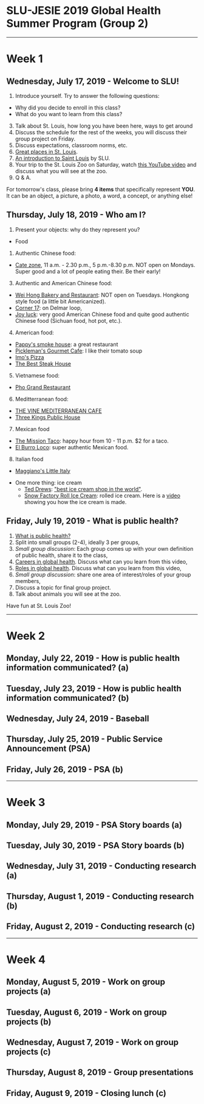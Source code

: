 SLU-JESIE 2019 Global Health Summer Program (Group 2)
===
***

Week 1
===

Wednesday, July 17, 2019  - Welcome to SLU!
---
1.	Introduce yourself. Try to answer the following questions:
  + Why did you decide to enroll in this class?
  + What do you want to learn from this class?
3. Talk about St. Louis, how long you have been here, ways to get around
4.	Discuss the schedule for the rest of the weeks, you will discuss their group project on Friday.
5.	Discuss expectations, classroom norms, etc.
7.	[Great places in St. Louis](https://www.youtube.com/watch?v=B5j4QyejvRA).
8.	[An introduction to Saint Louis](https://www.youtube.com/watch?v=Xh36UzEEnSg) by SLU.
9.	Your trip to the St. Louis Zoo on Saturday, watch [this YouTube video](https://www.youtube.com/watch?v=DsJTjsGHaAs) and discuss what you will see at the zoo.
6.	Q & A.

For tomorrow's class, please bring **4 items** that specifically represent **YOU**. It can be an object, a picture, a photo, a word, a concept, or anything else!

Thursday, July 18, 2019 - Who am I?
---

1. Present your objects: why do they represent you?

- Food
1. Authentic Chinese food:
 + [Cate zone](https://www.yelp.com/biz/cate-zone-chinese-cafe-university-city), 11 a.m. - 2.30 p.m., 5 p.m.-8.30 p.m. NOT open on Mondays. Super good and a lot of people eating their. Be their early!
3. Authentic and American Chinese food:
  + [Wei Hong Bakery and Restaurant](http://www.weihongrestaurant.com/en/WeiHongBakery/home): NOT open on Tuesdays. Hongkong style food (a little bit Americanized).
  + [Corner 17](http://www.corner17usa.com/): on Delmar loop,  
  + [Joy luck](https://www.yelp.com/biz/joy-luck-buffet-saint-louis): very good American Chinese food and quite good authentic Chinese food (Sichuan food, hot pot, etc.).
4. American food:
  + [Pappy's smoke house](https://www.pappyssmokehouse.com/): a great restaurant
  + [Pickleman's Gourmet Cafe](https://www.picklemans.com/): I like their tomato soup
  + [Imo's Pizza](https://www.imospizza.com/)
  + [The Best Steak House](http://www.beststeakstl.com/)
5. Vietnamese food:
  + [Pho Grand Restaurant](https://www.phogrand.com/)
6. Meditterranean food:
  + [THE VINE MEDITERRANEAN CAFE](https://www.thevinestl.com/thevinecafe/menu.html)
  + [Three Kings Public House](https://threekingspub.com/)
7. Mexican food
  + [The Mission Taco](https://www.missiontacojoint.com/featured-item/yums): happy hour from 10 - 11 p.m. $2 for a taco.
  + [El Burro Loco](https://www.google.com/maps/place/El+Burro+Loco/@38.6451398,-90.2614475,3a,89.7y,90t/data=!3m8!1e2!3m6!1sAF1QipNnCMCo8ktqdbyKZx0O_4QzlmBQkAZnDaLDNI2e!2e10!3e12!6shttps:%2F%2Flh5.googleusercontent.com%2Fp%2FAF1QipNnCMCo8ktqdbyKZx0O_4QzlmBQkAZnDaLDNI2e%3Dw153-h86-k-no!7i1080!8i607!4m5!3m4!1s0x87d8b4d62df008bd:0x9ba7efee52f46d9d!8m2!3d38.6451584!4d-90.2616416): super authentic Mexican food.
8. Italian food
  + [Maggiano's Little Italy](https://www.maggianos.com/)

- One more thing: ice cream
  + [Ted Drews](http://teddrewes.com/): ["best ice cream shop in the world"](https://www.usatoday.com/story/news/nation-now/2017/02/14/st-louis-home-ted-drewes-worlds-best-ice-cream-shop/97888922/).
  + [Snow Factory Roll Ice Cream](https://www.snowfactorystl.com/thai-ice-cream): rolled ice cream. Here is a [video](https://www.snowfactorystl.com/video) showing you how the ice cream is made.


Friday, July 19, 2019 - What is public health?
---

1. [What is public health?](https://www.youtube.com/watch?v=jA8uYvJ_i8Y)
2. Split into small groups (2-4), ideally 3 per groups,
3. *Small group discussion*: Each group comes up with your own definition of public health, share it to the class,
4. [Careers in global health](https://www.youtube.com/watch?v=LHxh1hMRqeY). Discuss what can you learn from this video,
5. [Roles in global health](https://www.youtube.com/watch?v=WILJa5ZooPs). Discuss what can you learn from this video,
6. *Small group discussion*: share one area of interest/roles of your group members,
7. Discuss a topic for final group project.
8. Talk about animals you will see at the zoo.

Have fun at St. Louis Zoo!

***

Week 2
===
Monday, July 22, 2019 - How is public health information communicated? (a)
---


Tuesday, July 23, 2019 - How is public health information communicated? (b)
---

Wednesday, July 24, 2019 - Baseball
---

Thursday, July 25, 2019 - Public Service Announcement (PSA)
---

Friday, July 26, 2019 - PSA (b)
---

***

Week 3
===
Monday, July 29, 2019 - PSA Story boards (a)
---


Tuesday, July 30, 2019 - PSA Story boards (b)
---

Wednesday, July 31, 2019 - Conducting research (a)
---

Thursday, August 1, 2019 - Conducting research (b)
---

Friday, August 2, 2019 - Conducting research (c)
---


***

Week 4
===
Monday, August 5, 2019 - Work on group projects (a)
---


Tuesday, August 6, 2019 - Work on group projects (b)
---

Wednesday, August 7, 2019 - Work on group projects (c)
---

Thursday, August 8, 2019 - Group presentations
---

Friday, August 9, 2019 - Closing lunch (c)
---
